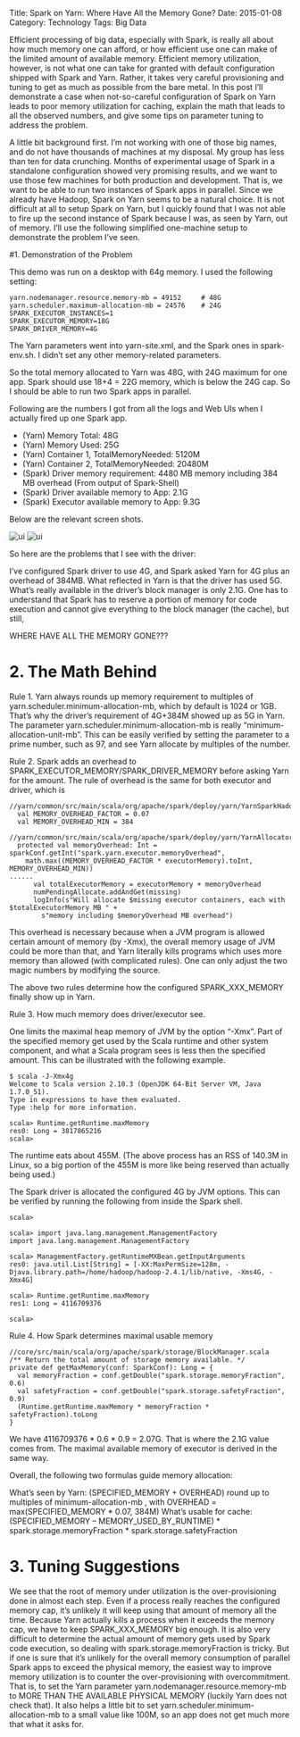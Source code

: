 Title: Spark on Yarn: Where Have All the Memory Gone?
Date: 2015-01-08
Category: Technology
Tags: Big Data

Efficient processing of big data, especially with Spark, is really all about how much memory one can afford, or how efficient use one can make of the limited amount of available memory. Efficient memory utilization, however, is not what one can take for granted with default configuration shipped with Spark and Yarn. Rather, it takes very careful provisioning and tuning to get as much as possible from the bare metal. In this post I’ll demonstrate a case when not-so-careful configuration of Spark on Yarn leads to poor memory utilization for caching, explain the math that leads to all the observed numbers, and give some tips on parameter tuning to address the problem.

A little bit background first. I’m not working with one of those big names, and do not have thousands of machines at my disposal. My group has less than ten for data crunching. Months of experimental usage of Spark in a standalone configuration showed very promising results, and we want to use those few machines for both production and development. That is, we want to be able to run two instances of Spark apps in parallel. Since we already have Hadoop, Spark on Yarn seems to be a natural choice. It is not difficult at all to setup Spark on Yarn, but I quickly found that I was not able to fire up the second instance of Spark because I was, as seen by Yarn, out of memory. I’ll use the following simplified one-machine setup to demonstrate the problem I’ve seen.

#1. Demonstration of the Problem

This demo was run on a desktop with 64g memory. I used the following setting:

```
yarn.nodemanager.resource.memory-mb = 49152     # 48G
yarn.scheduler.maximum-allocation-mb = 24576    # 24G
SPARK_EXECUTOR_INSTANCES=1
SPARK_EXECUTOR_MEMORY=18G
SPARK_DRIVER_MEMORY=4G
```

The Yarn parameters went into yarn-site.xml, and the Spark ones in spark-env.sh. I didn’t set any other memory-related parameters.

So the total memory allocated to Yarn was 48G, with 24G maximum for one app. Spark should use 18+4 = 22G memory, which is below the 24G cap. So I should be able to run two Spark apps in parallel.

Following are the numbers I got from all the logs and Web UIs when I actually fired up one Spark app.

- (Yarn) Memory Total: 48G
- (Yarn) Memory Used: 25G
- (Yarn) Container 1, TotalMemoryNeeded: 5120M
- (Yarn) Container 2, TotalMemoryNeeded: 20480M
- (Spark) Driver memory requirement: 4480 MB memory including 384 MB overhead (From output of Spark-Shell)
- (Spark) Driver available memory to App: 2.1G
- (Spark) Executor available memory to App: 9.3G

Below are the relevant screen shots.

![ui]({attach}memory-yarn.png)
![ui]({attach}memory-spark.png)

So here are the problems that I see with the driver:

I’ve configured Spark driver to use 4G, and Spark asked Yarn for 4G plus an overhead of 384MB.
What reflected in Yarn is that the driver has used 5G.
What’s really available in the driver’s block manager is only 2.1G.
One has to understand that Spark has to reserve a portion of memory for code execution and cannot give everything to the block manager (the cache), but still,

WHERE HAVE ALL THE MEMORY GONE???

# 2. The Math Behind

Rule 1. Yarn always rounds up memory requirement to multiples of yarn.scheduler.minimum-allocation-mb, which by default is 1024 or 1GB. That’s why the driver’s requirement of 4G+384M showed up as 5G in Yarn. The parameter yarn.scheduler.minimum-allocation-mb is really “minimum-allocation-unit-mb”. This can be easily verified by setting the parameter to a prime number, such as 97, and see Yarn allocate by multiples of the number.

Rule 2. Spark adds an overhead to SPARK_EXECUTOR_MEMORY/SPARK_DRIVER_MEMORY before asking Yarn for the amount. The rule of overhead is the same for both executor and driver, which is

```
//yarn/common/src/main/scala/org/apache/spark/deploy/yarn/YarnSparkHadoopUtil.scala
  val MEMORY_OVERHEAD_FACTOR = 0.07
  val MEMORY_OVERHEAD_MIN = 384
 
//yarn/common/src/main/scala/org/apache/spark/deploy/yarn/YarnAllocator.scala
  protected val memoryOverhead: Int = sparkConf.getInt("spark.yarn.executor.memoryOverhead",
    math.max((MEMORY_OVERHEAD_FACTOR * executorMemory).toInt, MEMORY_OVERHEAD_MIN))
......
      val totalExecutorMemory = executorMemory + memoryOverhead
      numPendingAllocate.addAndGet(missing)
      logInfo(s"Will allocate $missing executor containers, each with $totalExecutorMemory MB " +
        s"memory including $memoryOverhead MB overhead")
```

This overhead is necessary because when a JVM program is allowed certain amount of memory (by -Xmx), the overall memory usage of JVM could be more than that, and Yarn literally kills programs which uses more memory than allowed (with complicated rules).  One can only adjust the two magic numbers by modifying the source.

The above two rules determine how the configured SPARK_XXX_MEMORY finally show up in Yarn.

Rule 3. How much memory does driver/executor see.

One limits the maximal heap memory of JVM by the option “-Xmx”. Part of the specified memory get used by the Scala runtime and other system component, and what a Scala program sees is less then the specified amount. This can be illustrated with the following example.

```
$ scala -J-Xmx4g
Welcome to Scala version 2.10.3 (OpenJDK 64-Bit Server VM, Java 1.7.0_51).
Type in expressions to have them evaluated.
Type :help for more information.

scala> Runtime.getRuntime.maxMemory
res0: Long = 3817865216
scala>
```

The runtime eats about 455M. (The above process has an RSS of 140.3M in Linux, so a big portion of the 455M is more like being reserved than actually being used.)

The Spark driver is allocated the configured 4G by JVM options. This can be verified by running the following from inside the Spark shell.

```
scala>

scala> import java.lang.management.ManagementFactory
import java.lang.management.ManagementFactory

scala> ManagementFactory.getRuntimeMXBean.getInputArguments
res0: java.util.List[String] = [-XX:MaxPermSize=128m, -Djava.library.path=/home/hadoop/hadoop-2.4.1/lib/native, -Xms4G, -Xmx4G]

scala> Runtime.getRuntime.maxMemory
res1: Long = 4116709376

scala>
```

Rule 4. How Spark determines maximal usable memory

```
//core/src/main/scala/org/apache/spark/storage/BlockManager.scala
/** Return the total amount of storage memory available. */
private def getMaxMemory(conf: SparkConf): Long = {
  val memoryFraction = conf.getDouble("spark.storage.memoryFraction", 0.6)
  val safetyFraction = conf.getDouble("spark.storage.safetyFraction", 0.9)
  (Runtime.getRuntime.maxMemory * memoryFraction * safetyFraction).toLong
}
```

We have 4116709376 * 0.6 * 0.9 = 2.07G. That is where the 2.1G value comes from. The maximal available memory of executor is derived in the same way.

Overall, the following two formulas guide memory allocation:

What’s seen by Yarn: (SPECIFIED_MEMORY + OVERHEAD) round up to multiples of minimum-allocation-mb , with OVERHEAD = max(SPECIFIED_MEMORY * 0.07, 384M)
What’s usable for cache: (SPECIFIED_MEMORY – MEMORY_USED_BY_RUNTIME) * spark.storage.memoryFraction * spark.storage.safetyFraction

# 3. Tuning Suggestions

We see that the root of memory under utilization is the over-provisioning done in almost each step. Even if a process really reaches the configured memory cap, it’s unlikely it will keep using that amount of memory all the time. Because Yarn actually kills a process when it exceeds the memory cap, we have to keep SPARK_XXX_MEMORY big enough. It is also very difficult to determine the actual amount of memory gets used by Spark code execution, so dealing with spark.storage.memoryFraction is tricky. But if one is sure that it’s unlikely for the overall memory consumption of parallel Spark apps to exceed the physical memory, the easiest way to improve memory utilization is to counter the over-provisioning with overcommitment. That is, to set the Yarn parameter yarn.nodemanager.resource.memory-mb to MORE THAN THE AVAILABLE PHYSICAL MEMORY (luckily Yarn does not check that). It also helps a little bit to set yarn.scheduler.minimum-allocation-mb to a small value like 100M, so an app does not get much more that what it asks for.



